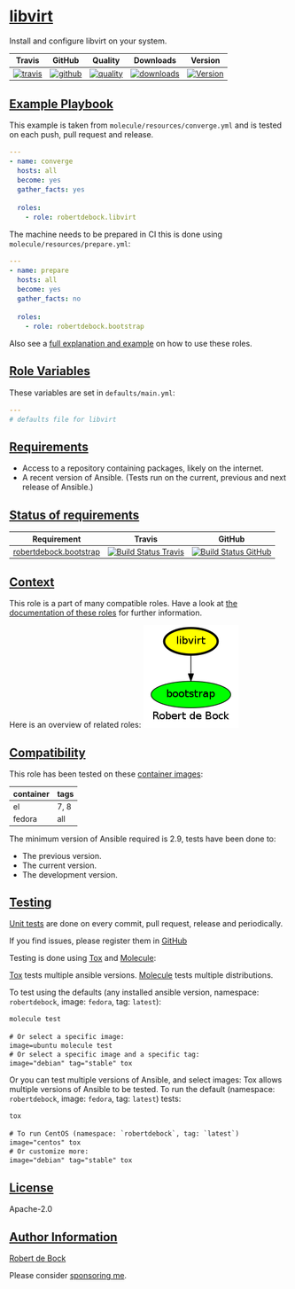 # [libvirt](#libvirt)

Install and configure libvirt on your system.

|Travis|GitHub|Quality|Downloads|Version|
|------|------|-------|---------|-------|
|[![travis](https://travis-ci.com/robertdebock/ansible-role-libvirt.svg?branch=master)](https://travis-ci.com/robertdebock/ansible-role-libvirt)|[![github](https://github.com/robertdebock/ansible-role-libvirt/workflows/Ansible%20Molecule/badge.svg)](https://github.com/robertdebock/ansible-role-libvirt/actions)|[![quality](https://img.shields.io/ansible/quality/50469)](https://galaxy.ansible.com/robertdebock/libvirt)|[![downloads](https://img.shields.io/ansible/role/d/50469)](https://galaxy.ansible.com/robertdebock/libvirt)|[![Version](https://img.shields.io/github/release/robertdebock/ansible-role-libvirt.svg)](https://github.com/robertdebock/ansible-role-libvirt/releases/)|

## [Example Playbook](#example-playbook)

This example is taken from `molecule/resources/converge.yml` and is tested on each push, pull request and release.
```yaml
---
- name: converge
  hosts: all
  become: yes
  gather_facts: yes

  roles:
    - role: robertdebock.libvirt
```

The machine needs to be prepared in CI this is done using `molecule/resources/prepare.yml`:
```yaml
---
- name: prepare
  hosts: all
  become: yes
  gather_facts: no

  roles:
    - role: robertdebock.bootstrap
```

Also see a [full explanation and example](https://robertdebock.nl/how-to-use-these-roles.html) on how to use these roles.

## [Role Variables](#role-variables)

These variables are set in `defaults/main.yml`:
```yaml
---
# defaults file for libvirt
```

## [Requirements](#requirements)

- Access to a repository containing packages, likely on the internet.
- A recent version of Ansible. (Tests run on the current, previous and next release of Ansible.)

## [Status of requirements](#status-of-requirements)

| Requirement | Travis | GitHub |
|-------------|--------|--------|
| [robertdebock.bootstrap](https://galaxy.ansible.com/robertdebock/bootstrap) | [![Build Status Travis](https://travis-ci.com/robertdebock/ansible-role-bootstrap.svg?branch=master)](https://travis-ci.com/robertdebock/ansible-role-bootstrap) | [![Build Status GitHub](https://github.com/robertdebock/ansible-role-bootstrap/workflows/Ansible%20Molecule/badge.svg)](https://github.com/robertdebock/ansible-role-bootstrap/actions) |

## [Context](#context)

This role is a part of many compatible roles. Have a look at [the documentation of these roles](https://robertdebock.nl/) for further information.

Here is an overview of related roles:
![dependencies](https://raw.githubusercontent.com/robertdebock/drawings/artifacts/libvirt.png "Dependency")

## [Compatibility](#compatibility)

This role has been tested on these [container images](https://hub.docker.com/u/robertdebock):

|container|tags|
|---------|----|
|el|7, 8|
|fedora|all|

The minimum version of Ansible required is 2.9, tests have been done to:

- The previous version.
- The current version.
- The development version.



## [Testing](#testing)

[Unit tests](https://travis-ci.com/robertdebock/ansible-role-libvirt) are done on every commit, pull request, release and periodically.

If you find issues, please register them in [GitHub](https://github.com/robertdebock/ansible-role-libvirt/issues)

Testing is done using [Tox](https://tox.readthedocs.io/en/latest/) and [Molecule](https://github.com/ansible/molecule):

[Tox](https://tox.readthedocs.io/en/latest/) tests multiple ansible versions.
[Molecule](https://github.com/ansible/molecule) tests multiple distributions.

To test using the defaults (any installed ansible version, namespace: `robertdebock`, image: `fedora`, tag: `latest`):

```
molecule test

# Or select a specific image:
image=ubuntu molecule test
# Or select a specific image and a specific tag:
image="debian" tag="stable" tox
```

Or you can test multiple versions of Ansible, and select images:
Tox allows multiple versions of Ansible to be tested. To run the default (namespace: `robertdebock`, image: `fedora`, tag: `latest`) tests:

```
tox

# To run CentOS (namespace: `robertdebock`, tag: `latest`)
image="centos" tox
# Or customize more:
image="debian" tag="stable" tox
```

## [License](#license)

Apache-2.0


## [Author Information](#author-information)

[Robert de Bock](https://robertdebock.nl/)

Please consider [sponsoring me](https://github.com/sponsors/robertdebock).
